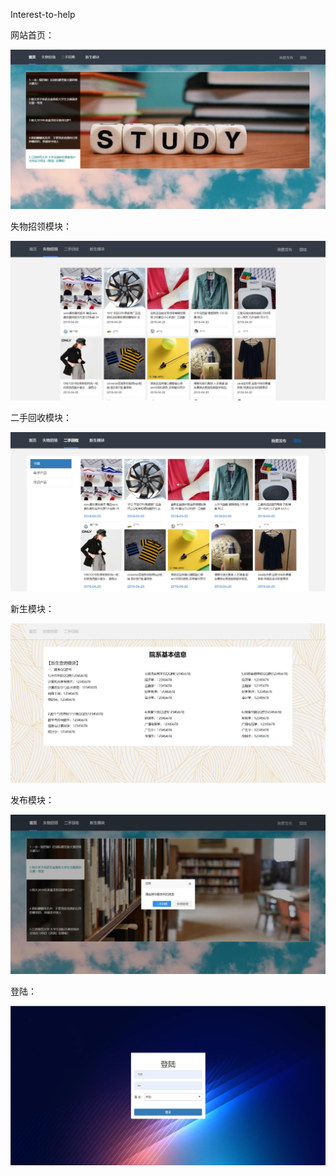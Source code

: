 Interest-to-help

网站首页：

![add image](https://github.com/dsy5728/Interest-to-help/blob/master/img/TIM%E5%9B%BE%E7%89%8720190505214832.jpg)

失物招领模块：

![add image](https://github.com/dsy5728/Interest-to-help/blob/master/img/TIM%E5%9B%BE%E7%89%8720190505215356.jpg)

二手回收模块：

![add image](https://github.com/dsy5728/Interest-to-help/blob/master/img/TIM%E5%9B%BE%E7%89%8720190505215404.jpg)

新生模块：

![add image](https://github.com/dsy5728/Interest-to-help/blob/master/img/TIM%E5%9B%BE%E7%89%8720190505215423.jpg)

发布模块：

![add image](https://github.com/dsy5728/Interest-to-help/blob/master/img/TIM%E5%9B%BE%E7%89%8720190505215426.jpg)

登陆：

![add image](https://github.com/dsy5728/Interest-to-help/blob/master/img/TIM%E5%9B%BE%E7%89%8720190505220121.jpg)
